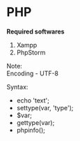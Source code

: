 # PHP
__Required softwares__
1. Xampp
2. PhpStorm

Note:  
Encoding - UTF-8

Syntax:
- echo 'text';
- settype(var, 'type');
- $var;
- gettype(var);
- phpinfo();